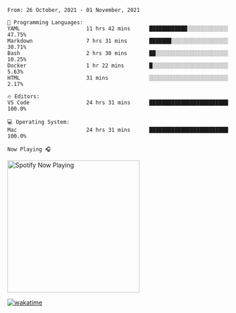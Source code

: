 <!--START_SECTION:waka-->
```text
From: 26 October, 2021 - 01 November, 2021

💬 Programming Languages: 
YAML                     11 hrs 42 mins      ████████████░░░░░░░░░░░░░   47.75% 
Markdown                 7 hrs 31 mins       ███████░░░░░░░░░░░░░░░░░░   30.71% 
Bash                     2 hrs 30 mins       ██░░░░░░░░░░░░░░░░░░░░░░░   10.25% 
Docker                   1 hr 22 mins        █░░░░░░░░░░░░░░░░░░░░░░░░   5.63% 
HTML                     31 mins             ░░░░░░░░░░░░░░░░░░░░░░░░░   2.17%

🔥 Editors: 
VS Code                  24 hrs 31 mins      █████████████████████████   100.0%

💻 Operating System: 
Mac                      24 hrs 31 mins      █████████████████████████   100.0%

```


<!--END_SECTION:waka-->

`Now Playing 🎧`

[<img src="https://spotify-now-playing-cyan-seven.vercel.app/api/spotify-playing" alt="Spotify Now Playing" width="300" />](https://open.spotify.com/user/gregnrobinson-ca)

[![wakatime](https://wakatime.com/badge/user/37718f76-572e-4513-b2c5-41c4d93d287a.svg)](https://wakatime.com/@37718f76-572e-4513-b2c5-41c4d93d287a)



